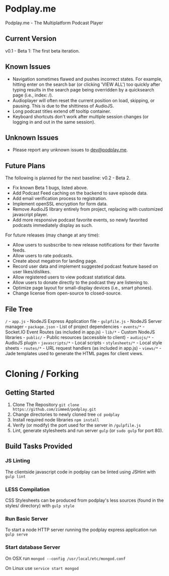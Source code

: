 # Podplay.me
Podplay.me - The Multiplatform Podcast Player

## Current Version
v0.1 - Beta 1: The first beta iteration.

## Known Issues
- Navigation sometimes flawed and pushes incorrect states.
    For example, hitting enter on the search bar (or clicking 'VIEW ALL')
    too quickly after typing results in the search page being overridden
    by a quicksearch page (i.e., index: /).
- Audioplayer will often reset the current position on load, skipping, or
    pausing. This is due to the shittiness of AudioJS.
- Long podcast titles extend off tooltip container.
- Keyboard shortcuts don't work after multiple session changes (or logging
    in and out in the same session).

## Unknown Issues
- Please report any unknown issues to dev@podplay.me.

## Future Plans
The following is planned for the next baseline: v0.2 - Beta 2.
- Fix known Beta 1 bugs, listed above.
- Add Podcast Feed caching on the backend to save episode data.
- Add email verification process to registration.
- Implement openSSL encryption for form data.
- Remove AudioJS library entirely from project, replacing with customized javascript player.
- Add more responsive podcast favorite events, so newly favorited podcasts immediately display as such.

For future releases (may change at any time):
- Allow users to susbscribe to new release notifications for their favorite feeds.
- Allow users to rate podcasts.
- Create about megatron for landing page.
- Record user data and implement suggested podcast feature based on user likes/dislikes.
- Allow registered users to view podcast statistical data.
- Allow users to donate directly to the podcast they are listening to.
- Optimize page layout for small-display devices (i.e., smart phones).
- Change license from open-source to closed-source.

## File Tree
`/`
    - `app.js` - NodeJS Express Application file
    - `gulpfile.js` - NodeJS Server manager
    - `package.json` - List of project dependencies
    - `events/*` - Socket.IO Event Routes (as included in app.js)
    - `lib/*` - Custom NodeJS libraries
    - `public/` - Public resources (accessible to client)
        - `audiojs/*` - AudioJS plugin
        - `javascripts/*` - Local scripts
        - `stylesheets/*` - Local style sheets
    - `routes/*` - URL request handlers (as included in app.js)
    - `views/*` - Jade templates used to generate the HTML pages for client views.

# Cloning / Forking

## Getting Started
1. Clone The Repository `git clone https://github.com/zimmed/podplay.git`
2. Change directories to newly cloned tree `cd podplay`
3. Install required node libraries `npm install`
4. Verify (or modify) the port used for the server in `/gulpfile.js`
5. Lint, generate stylesheets and run server `gulp` (or `sudo gulp` for port 80).

## Build Tasks Provided

### JS Linting
The clientside javascript code in podplay can be linted using JSHint
with `gulp lint`

### LESS Compilation
CSS Stylesheets can be produced from podplay's less sources (found in the styles/ directory)
with `gulp style`

### Run Basic Server
To start a node HTTP server running the podplay express application
run `gulp serve`

### Start database Server
On OSX run `mongod --config /usr/local/etc/mongod.conf`

On Linux use `service start mongod`
